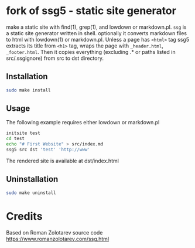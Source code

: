 # fork of ssg5 - static site generator

make a static site with find(1), grep(1), and lowdown or markdown.pl.
`ssg` is a static site generator written in shell. optionally it converts markdown files to html with lowdown(1) or markdown.pl.
Unless a page has `<html>` tag ssg5 extracts its title from `<h1>` tag, wraps the page with `_header.html`, `_footer.html`.
Then it copies everything (excluding .* or paths listed in src/.ssgignore) from src to dst directory.

## Installation

```sh
sudo make install
```

## Usage

The following example requires either lowdown or markdown.pl

```sh
initsite test
cd test
echo "# First Website" > src/index.md
ssg5 src dst 'test' 'http://www'
```

The rendered site is available at dst/index.html

## Uninstallation

```sh
sudo make uninstall
```

# Credits

Based on Roman Zolotarev <hi at romanzolotarev dot com> source code
https://www.romanzolotarev.com/ssg.html
